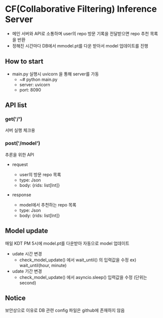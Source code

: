 # CF(Collaborative Filtering) Inference Server
- 메인 서버와 API로 소통하며 user의 repo 방문 기록을 전달받으면 repo 추천 목록을 반환
- 정해진 시간마다 DB에서 mmodel.pt를 다운 받아서 model 업데이트를 진행 

## How to start
- main.py 실행시 uvicorn 을 통해 server를 가동   
  - ~# python main.py  
  - server: uvicorn   
  - port: 8090

## API list
### get('/')  
서버 실행 체크용

### post('/model') 
추론을 위한 API  
- request
  - user의 방문 repo 목록     
  - type: Json  
  - body: {rids: list[Int]}

- response 
  - model에서 추천하는 repo 목록
  - type: Json  
  - body: {rids: list[Int]}

## Model update
매일 KDT PM 5시에 model.pt를 다운받아 자동으로 model 업데이트
- udate 시간 변경 
  - check_model_update() 에서 wait_until() 의 입력값을 수정 ex) wait_until(hour, minute)
- udate 기간 변경 
  - check_model_update() 에서 asyncio.sleep() 입력값을 수정 (단위는 second)

## Notice
보안상으로 이유로 DB 관련 config 파일은 github에 존재하지 않음


